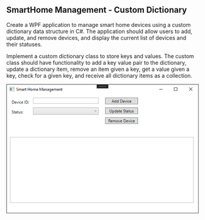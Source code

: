 ## SmartHome Management - Custom Dictionary

Create a WPF application to manage smart home devices using a custom dictionary data structure in C#. The application should allow users to add, update, and remove devices, and display the current list of devices and their statuses.

Implement a custom dictionary class to store keys and values. The custom class should have functionality to add a key value pair to the dictionary, update a dictionary item, remove an item given a key, get a value given a key, check for a given key, and receive all dictionary items as a collection.

![Screenshot](dictionary.png)